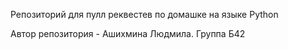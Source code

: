 Репозиторий для пулл реквестев по домашке на языке Python

Автор репозитория - Ашихмина Людмила. Группа Б42
